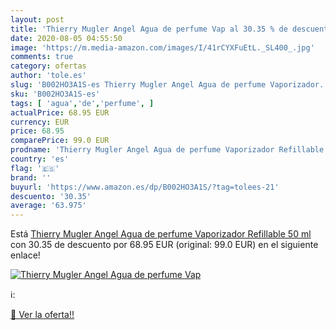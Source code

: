 ```yaml
---
layout: post
title: 'Thierry Mugler Angel Agua de perfume Vap al 30.35 % de descuento'
date: 2020-08-05 04:55:50
image: 'https://m.media-amazon.com/images/I/41rCYXFuEtL._SL400_.jpg'
comments: true
category: ofertas
author: 'tole.es'
slug: 'B002HO3A1S-es Thierry Mugler Angel Agua de perfume Vaporizador...'
sku: 'B002HO3A1S-es'
tags: [ 'agua','de','perfume', ]
actualPrice: 68.95 EUR
currency: EUR
price: 68.95
comparePrice: 99.0 EUR
prodname: 'Thierry Mugler Angel Agua de perfume Vaporizador Refillable 50 ml'
country: 'es'
flag: '🇪🇸'
brand: ''
buyurl: 'https://www.amazon.es/dp/B002HO3A1S/?tag=tolees-21'
descuento: '30.35'
average: '63.975'
---
```


Está [Thierry Mugler Angel Agua de perfume Vaporizador Refillable 50 ml](https://www.amazon.es/dp/B002HO3A1S/?tag=tolees-21) con 30.35 de descuento por 68.95 EUR (original: 99.0 EUR) en el siguiente enlace!

[![Thierry Mugler Angel Agua de perfume Vap](https://m.media-amazon.com/images/I/41rCYXFuEtL._SL400_.jpg)](https://www.amazon.es/dp/B002HO3A1S/?tag=tolees-21)

ℹ️:


[🛒 Ver la oferta!!](https://www.amazon.es/dp/B002HO3A1S/?tag=tolees-21)
